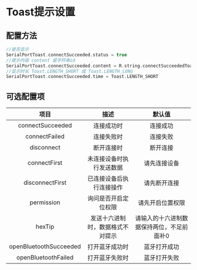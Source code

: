# Toast提示设置

## 配置方法

```kotlin
//是否显示
SerialPortToast.connectSucceeded.status = true
//提示内容 content 是字符串id
SerialPortToast.connectSucceeded.content = R.string.connectSucceededToast
//显示时长 Toast.LENGTH_SHORT 或 Toast.LENGTH_LONG
SerialPortToast.connectSucceeded.time = Toast.LENGTH_SHORT
```

## 可选配置项

|          项目          |               描述               |                  默认值                   |
| :--------------------: | :------------------------------: | :---------------------------------------: |
|    connectSucceeded    |            连接成功时            |                 连接成功                  |
|     connectFailed      |            连接失败时            |                 连接失败                  |
|       disconnect       |            断开连接时            |                 断开连接                  |
|      connectFirst      |     未连接设备时执行发送数据     |               请先连接设备                |
|    disconnectFirst     |     已连接设备后执行连接操作     |               请先断开连接                |
|       permission       |       询问是否开启定位权限       |             请先开启位置权限              |
|         hexTip         | 发送十六进制时，数据格式不对提示 | 请输入的十六进制数据保持两位，不足前面补0 |
| openBluetoothSucceeded |          打开蓝牙成功时          |               蓝牙打开成功                |
|  openBluetoothFailed   |          打开蓝牙失败时          |               蓝牙打开失败                |